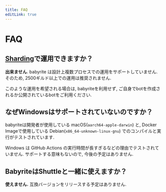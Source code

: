 ```yaml
---
title: FAQ
editLink: true
---
```


# FAQ

## [Sharding](https://discord.com/developers/docs/topics/gateway#sharding)で運用できますか？

**出来ません**. babyrite は設計上複数プロセスでの運用をサポートしていません.
そのため, 2500ギルド以上での運用は推奨されません.

このような運用を希望される場合は, babyriteを利用せず,
ご自身でbotを作成されるか公開されているbotをご利用ください.

## なぜWindowsはサポートされていないのですか？

babyriteは開発者が使用している macOS(`aarch64-apple-darwin`) と, Docker
Imageで使用している Debian(`x86_64-unknown-linux-gnu`)
でのコンパイルと実行がテストされています.

Windows は GitHub Actions の実行時間が長すぎるなどの理由でテストされていません.
サポートする意味もないので, 今後の予定はありません.

## BabyriteはShuttleと一緒に使えますか？

**使えません.** 互換バージョンをリリースする予定はありません.
